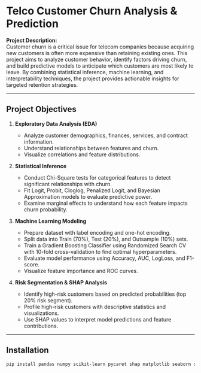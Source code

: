 # Telco Customer Churn Analysis & Prediction

**Project Description:**  
Customer churn is a critical issue for telecom companies because acquiring new customers is often more expensive than retaining existing ones. This project aims to analyze customer behavior, identify factors driving churn, and build predictive models to anticipate which customers are most likely to leave. By combining statistical inference, machine learning, and interpretability techniques, the project provides actionable insights for targeted retention strategies.

---

## Project Objectives

1. **Exploratory Data Analysis (EDA)**  
   - Analyze customer demographics, finances, services, and contract information.
   - Understand relationships between features and churn.
   - Visualize correlations and feature distributions.

2. **Statistical Inference**  
   - Conduct Chi-Square tests for categorical features to detect significant relationships with churn.
   - Fit Logit, Probit, Cloglog, Penalized Logit, and Bayesian Approximation models to evaluate predictive power.
   - Examine marginal effects to understand how each feature impacts churn probability.

3. **Machine Learning Modeling**  
   - Prepare dataset with label encoding and one-hot encoding.
   - Split data into Train (70%), Test (20%), and Outsample (10%) sets.
   - Train a Gradient Boosting Classifier using Randomized Search CV with 10-fold cross-validation to find optimal hyperparameters.
   - Evaluate model performance using Accuracy, AUC, LogLoss, and F1-score.
   - Visualize feature importance and ROC curves.

4. **Risk Segmentation & SHAP Analysis**  
   - Identify high-risk customers based on predicted probabilities (top 20% risk segment).
   - Profile high-risk customers with descriptive statistics and visualizations.
   - Use SHAP values to interpret model predictions and feature contributions.

---

## Installation

```bash
pip install pandas numpy scikit-learn pycaret shap matplotlib seaborn statsmodels
